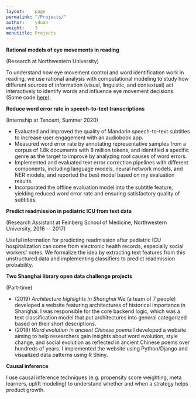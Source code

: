 ```yaml
---
layout:    page
permalink: "/Projects/"
author:    yduan
weight:    3
menutitle: Projects
---
```


<p align="left"> <b> Rational models of eye movements in reading </b> </p>

(Research at Northwestern University)

To understand how eye movement control and word identification work in reading, we use rational analysis with computational modeling to study how different sources of information (visual, linguistic, and contextual) act interactively to identify words and influence eye movement decisions.
(Some code [here](https://github.com/langcomp/Eye-movements-rational-model-py)).

<p align="left"> <b> Reduce word error rate in speech-to-text transcriptions </b> </p>

(Internship at Tencent, Summer 2020)

- Evaluated and improved the quality of Mandarin speech-to-text subtitles to increase user engagement with an audiobook app.
- Measured word error rate by annotating representative samples from a corpus of 1.8k documents with 8 million tokens, and identified a specific genre as the target to improve by analyzing root causes of word errors.
- Implemented and evaluated text error correction pipelines with different components, including language models, neural network models, and NER models, and reported the best model based on my evaluation results.
- Incorporated the offline evaluation model into the subtitle feature, yielding reduced word error rate and ensuring satisfactory quality of subtitles.


<p align="left"> <b> Predict readmission in pediatric ICU from text data </b> </p>

(Research Assistant at Feinberg School of Medicine, Northwestern University, 2016 -- 2017)

Useful information for predicting readmission after pediatric ICU hospitalization can come from electronic health records, especially social workers' notes. We formalize the idea by extracting text features from this unstructured data and implementing classifiers to predict readmission probability.


<p align="left"> <b> Two Shanghai library open data challenge projects </b> </p>

(Part-time)

- (2019) *Architecture highlights in Shanghai* We (a team of 7 people) developed a website featuring architectures of historical importance in Shanghai. I was responsible for the core backend logic, which was a text classification model that put architectures into general categorized based on their short descriptions.
- (2018) *Word evolution in ancient Chinese poems* I developed a website aiming to help researchers gain insights about word evolution, style change, and social evolution as reflected in ancient Chinese poems over hundreds of years. I implemented the website using Python/Django and visualized data patterns using R Shiny.


<p align="left"> <b> Causal inference </b> </p>


I use causal inference techniques (e.g. propensity score weighting, meta learners, uplift modeling) to understand whether and when a strategy helps product growth.
